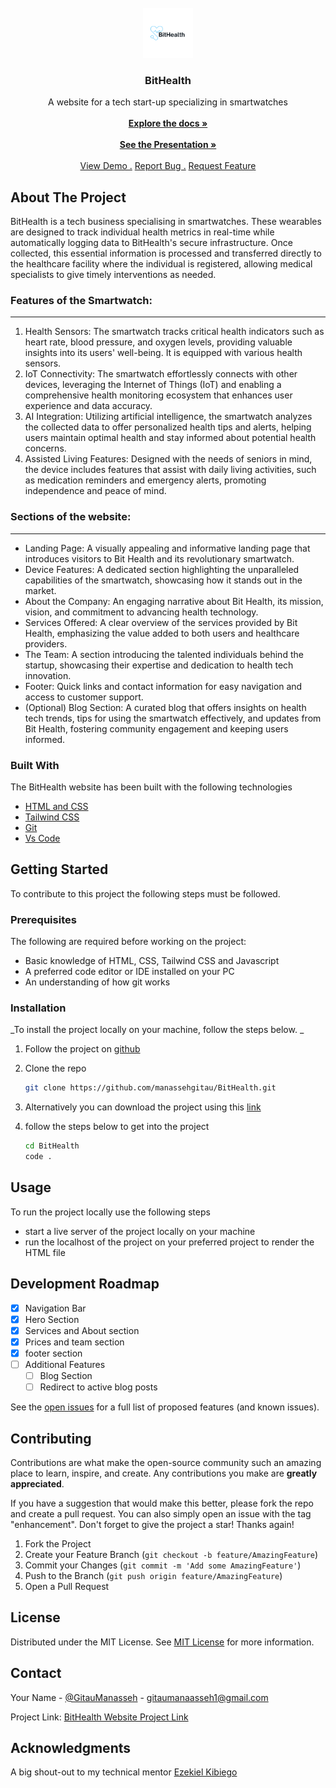 
<br/>
<div align="center">
<a href="https://github.com/manassehgitau/BitHealth">
<img src="./assets/imgs/bitHealth.png" alt="Logo" width="80" height="80">
</a>
<h3 align="center">BitHealth</h3>
<p align="center">
A website for a tech start-up specializing in smartwatches
<br/>
<br/>
<a href="https://github.com/manassehgitau/BitHealth/blob/main/README.md"><strong>Explore the docs »</strong></a>
 <br />
 <br />
<a href="https://www.canva.com/design/DAF_ycM3wBI/eg9OvrqC8Zj7PkHeUQ16rg/view?utm_content=DAF_ycM3wBI&utm_campaign=designshare&utm_medium=link2&utm_source=uniquelinks&utlId=h9f1517011b"><strong>See the Presentation »</strong></a>
<br/>
<br/>
<a href="https://manassehgitau.github.io/BitHealth/">View Demo .</a>  
<a href="https://github.com/manassehgitau/BitHealth/issues">Report Bug .</a>
<a href="https://github.com/manassehgitau/BitHealth/issues">Request Feature</a>
</p>
</div>

 ## About The Project 

 <!-- > An Image of the screenshot is added -->

<!-- ![Product Screenshot](./assets/imgs/hero.png) -->

BitHealth is a tech business specialising in smartwatches. These wearables are designed to track individual health metrics in real-time while automatically logging data to BitHealth's secure infrastructure. Once collected, this essential information is processed and transferred directly to the healthcare facility where the individual is registered, allowing medical specialists to give timely interventions as needed.

### Features of the Smartwatch:
---

1. Health Sensors: The smartwatch tracks critical health indicators such as heart rate, blood pressure, and oxygen levels, providing valuable insights into its users' well-being. It is equipped with various health sensors.
2. IoT Connectivity: The smartwatch effortlessly connects with other devices, leveraging the Internet of Things (IoT) and enabling a comprehensive health monitoring ecosystem that enhances user experience and data accuracy.
3. AI Integration: Utilizing artificial intelligence, the smartwatch analyzes the collected data to offer personalized health tips and alerts, helping users maintain optimal health and stay informed about potential health concerns.
4. Assisted Living Features: Designed with the needs of seniors in mind, the device includes features that assist with daily living activities, such as medication reminders and emergency alerts, promoting independence and peace of mind.


### Sections of the website:
---

- Landing Page: A visually appealing and informative landing page that introduces visitors to Bit Health and its revolutionary smartwatch.
- Device Features: A dedicated section highlighting the unparalleled capabilities of the smartwatch, showcasing how it stands out in the market.
- About the Company: An engaging narrative about Bit Health, its mission, vision, and commitment to advancing health technology.
- Services Offered: A clear overview of the services provided by Bit Health, emphasizing the value added to both users and healthcare providers.
- The Team: A section introducing the talented individuals behind the startup, showcasing their expertise and dedication to health tech innovation.
- Footer: Quick links and contact information for easy navigation and access to customer support.
- (Optional) Blog Section: A curated blog that offers insights on health tech trends, tips for using the smartwatch effectively, and updates from Bit Health, fostering community engagement and keeping users informed.



 ### Built With
The BitHealth website has been built with the following technologies
- [HTML and CSS]()
- [Tailwind CSS]()
- [Git]()
- [Vs Code]()

 ## Getting Started
To contribute to this project the following steps must be followed.
 ### Prerequisites

The following are required before working on the project:
  - Basic knowledge of HTML, CSS, Tailwind CSS and Javascript
  - A preferred code editor or IDE installed on your PC
  - An understanding of how  git works

 ### Installation

_To install the project locally on your machine,  follow the steps below. _

1. Follow the project on [github](https://github.com/manassehgitau/BitHealth)
2. Clone the repo
   ```sh
   git clone https://github.com/manassehgitau/BitHealth.git
   ```
3. Alternatively you can download the project using this [link](https://github.com/manassehgitau/BitHealth)
   
4. follow the steps below to get into the project
   ```bash
   cd BitHealth
   code .
   ```
 ## Usage

To run the project locally use the following steps
- start a live server of the project locally on your machine
- run the localhost of the project on your preferred project to render the HTML file

 ##  Development Roadmap

- [x] Navigation  Bar
- [x] Hero Section
- [x] Services and  About section
- [x] Prices and team section
- [x] footer section
- [ ] Additional Features
  - [ ] Blog Section
  - [ ] Redirect to active blog posts

See the [open issues](https://github.com/manassehgitau/BitHealth/issues) for a full list of proposed features (and known issues).

 ## Contributing

Contributions are what make the open-source community such an amazing place to learn, inspire, and create. Any contributions you make are **greatly appreciated**.

If you have a suggestion that would make this better, please fork the repo and create a pull request. You can also simply open an issue with the tag "enhancement".
Don't forget to give the project a star! Thanks again!

1. Fork the Project
2. Create your Feature Branch (`git checkout -b feature/AmazingFeature`)
3. Commit your Changes (`git commit -m 'Add some AmazingFeature'`)
4. Push to the Branch (`git push origin feature/AmazingFeature`)
5. Open a Pull Request

 ## License

Distributed under the MIT License. See [MIT License](https://opensource.org/licenses/MIT) for more information.
 ## Contact

Your Name - [@GitauManasseh](https://twitter.com/GitauManasseh) - gitaumanaasseh1@gmail.com

Project Link: [BitHealth Website Project Link](https://github.com/manassehgitau/BitHealth)
 ## Acknowledgments

A big shout-out to my technical mentor 
[Ezekiel Kibiego](https://github.com/ezekielkibiego)


